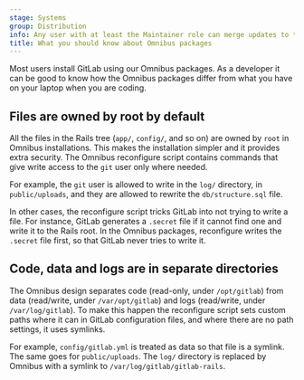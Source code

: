 ```yaml
---
stage: Systems
group: Distribution
info: Any user with at least the Maintainer role can merge updates to this content. For details, see https://docs.gitlab.com/ee/development/development_processes.html#development-guidelines-review.
title: What you should know about Omnibus packages
---
```


Most users install GitLab using our Omnibus packages. As a developer it can be
good to know how the Omnibus packages differ from what you have on your laptop
when you are coding.

## Files are owned by root by default

All the files in the Rails tree (`app/`, `config/`, and so on) are owned by `root` in
Omnibus installations. This makes the installation simpler and it provides
extra security. The Omnibus reconfigure script contains commands that give
write access to the `git` user only where needed.

For example, the `git` user is allowed to write in the `log/` directory, in
`public/uploads`, and they are allowed to rewrite the `db/structure.sql` file.

In other cases, the reconfigure script tricks GitLab into not trying to write a
file. For instance, GitLab generates a `.secret` file if it cannot find one
and write it to the Rails root. In the Omnibus packages, reconfigure writes the
`.secret` file first, so that GitLab never tries to write it.

## Code, data and logs are in separate directories

The Omnibus design separates code (read-only, under `/opt/gitlab`) from data
(read/write, under `/var/opt/gitlab`) and logs (read/write, under
`/var/log/gitlab`). To make this happen the reconfigure script sets custom
paths where it can in GitLab configuration files, and where there are no path
settings, it uses symlinks.

For example, `config/gitlab.yml` is treated as data so that file is a symlink.
The same goes for `public/uploads`. The `log/` directory is replaced by Omnibus
with a symlink to `/var/log/gitlab/gitlab-rails`.
